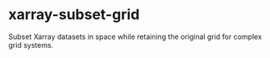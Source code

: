 # xarray-subset-grid

Subset Xarray datasets in space while retaining the original grid for complex grid systems.
